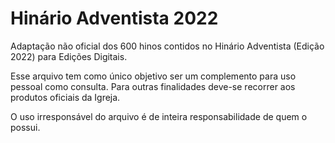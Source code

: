 # Hinário Adventista 2022 

Adaptação não oficial dos 600 hinos contidos no Hinário Adventista (Edição 2022) para Edições Digitais.

Esse arquivo tem como único objetivo ser um complemento para uso pessoal como consulta.
Para outras finalidades deve-se recorrer aos produtos oficiais da Igreja.

O uso irresponsável do arquivo é de inteira responsabilidade de quem o possui.

